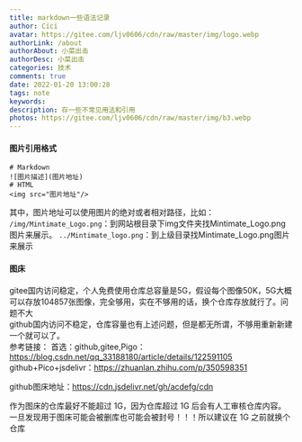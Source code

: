 ```yaml
---
title: markdown一些语法记录
author: Cici
avatar: https://gitee.com/ljv0606/cdn/raw/master/img/logo.webp
authorLink: /about
authorAbout: 小菜出击
authorDesc: 小菜出击
categories: 技术
comments: true
date: 2022-01-20 13:00:28
tags: note
keywords:
description: 存一些不常见用法和引用
photos: https://gitee.com/ljv0606/cdn/raw/master/img/b3.webp
---
```


#### 图片引用格式

```
# Markdown
![图片描述](图片地址)
# HTML
<img src="图片地址"/>
```
其中，图片地址可以使用图片的绝对或者相对路径，比如：
`/img/Mintimate_Logo.png`：到网站根目录下img文件夹找Mintimate_Logo.png图片来展示。
`../Mintimate_logo.png`：到上级目录找Mintimate_Logo.png图片来展示

#### 图床
gitee国内访问稳定，个人免费使用仓库总容量是5G，假设每个图像50K，5G大概可以存放104857张图像，完全够用，实在不够用的话，换个仓库存放就行了。问题不大<br>
github国内访问不稳定，仓库容量也有上述问题，但是都无所谓，不够用重新新建一个就可以了。<br>
参考链接：
首选：github,gitee,Pigo：https://blog.csdn.net/qq_33188180/article/details/122591105<br>
github+Pico+jsdelivr：https://zhuanlan.zhihu.com/p/350598351

github图床地址：https://cdn.jsdelivr.net/gh/acdefg/cdn

作为图床的仓库最好不能超过 1G，因为仓库超过 1G 后会有人工审核仓库内容。一旦发现用于图床可能会被删库也可能会被封号！！！所以建议在 1G 之前就换个仓库